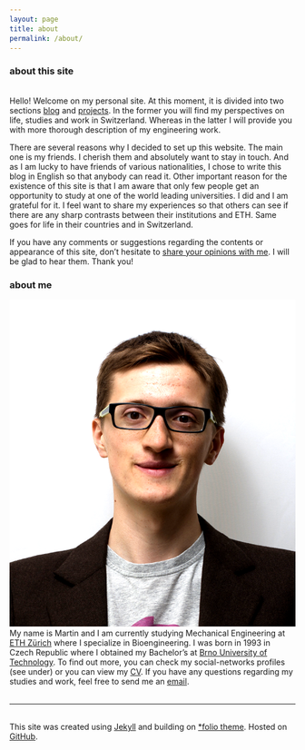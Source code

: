 ```yaml
---
layout: page
title: about
permalink: /about/
---
```

### about this site
<br/>
Hello! Welcome on my personal site. At this moment, it is divided into two sections <a href="/" target="blank">blog</a> and <a href="/portfolio" target="blank">projects</a>. In the former you will find my perspectives on life, studies and work in Switzerland. Whereas in the latter I will provide you with more thorough description of my engineering work.
 
There are several reasons why I decided to set up this website. The main one is my friends. I cherish them and absolutely want to stay in touch. And as I am lucky to have friends of various nationalities, I chose to write this blog in English so that anybody can read it. Other important reason for the existence of this site is that I am aware that only few people get an opportunity to study at one of the world leading universities. I did and I am grateful for it. I feel want to share my experiences so that others can see if there are any sharp contrasts between their institutions and ETH. Same goes for life in their countries and in Switzerland.

If you have any comments or suggestions regarding the contents or appearance of this site, don’t hesitate to <a href="mailto:martin-holub@outlook.com">share your opinions with me</a>. I will be glad to hear them. Thank you!
<br/>

### about me
<img class="col one right" src="/img/prof_pic.png">
<br/>
My name is Martin and I am currently studying Mechanical Engineering at <a href="http://www.ethz.ch/en/" target="blank">ETH Zürich</a> where I specialize in Bioengineering. I was born in 1993 in Czech Republic where I obtained my Bachelor’s at <a href="https://www.vutbr.cz/en/" target="blank">Brno University of Technology</a>. To find out more, you can check my social-networks profiles (see under) or you can view my <a href="/img/MartinHolub_CV_EN.pdf" target="blank">CV</a>. If you have any questions regarding my studies and work, feel free to send me an <a href="mailto:martin-holub@outlook.com">email</a>.

<br/>
<br/>
<hr/>
<br/>
<span class="contacticon center">
	<a href="mailto:martin-holub@outlook.com"><i class="fa fa-envelope-square"></i></a>
	<a href="https://twitter.com/holub_martin" target="_blank"><i class="fa fa-twitter-square"></i></a>
	<a href="https://www.linkedin.com/in/holubmartin" target="_blank"><i class="fa fa-linkedin-square"></i></a>
	<a href="https://www.researchgate.net/profile/Martin_Holub2" target="_blank"><i class="ai ai-researchgate-square"></i></a>
	<a href="https://github.com/martinholub" target="_blank"><i class="fa fa-github-square"></i></a>
	<a href="/feed.xml" target="_blank"><i class="fa fa-rss-square"></i></a>
</span>

<div class="col three caption">
	This site was created using <a href="https://jekyllrb.com/" target="blank">Jekyll</a> and building on <a href="https://github.com/bogoli/-folio" target="blank">*folio theme</a>. Hosted on <a href="https://github.com/" target="blank">GitHub</a>.
</div>
